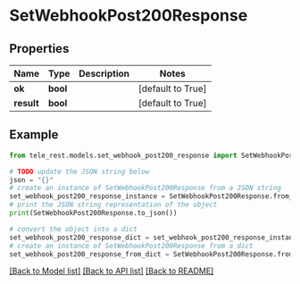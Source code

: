 # SetWebhookPost200Response


## Properties

Name | Type | Description | Notes
------------ | ------------- | ------------- | -------------
**ok** | **bool** |  | [default to True]
**result** | **bool** |  | [default to True]

## Example

```python
from tele_rest.models.set_webhook_post200_response import SetWebhookPost200Response

# TODO update the JSON string below
json = "{}"
# create an instance of SetWebhookPost200Response from a JSON string
set_webhook_post200_response_instance = SetWebhookPost200Response.from_json(json)
# print the JSON string representation of the object
print(SetWebhookPost200Response.to_json())

# convert the object into a dict
set_webhook_post200_response_dict = set_webhook_post200_response_instance.to_dict()
# create an instance of SetWebhookPost200Response from a dict
set_webhook_post200_response_from_dict = SetWebhookPost200Response.from_dict(set_webhook_post200_response_dict)
```
[[Back to Model list]](../README.md#documentation-for-models) [[Back to API list]](../README.md#documentation-for-api-endpoints) [[Back to README]](../README.md)


